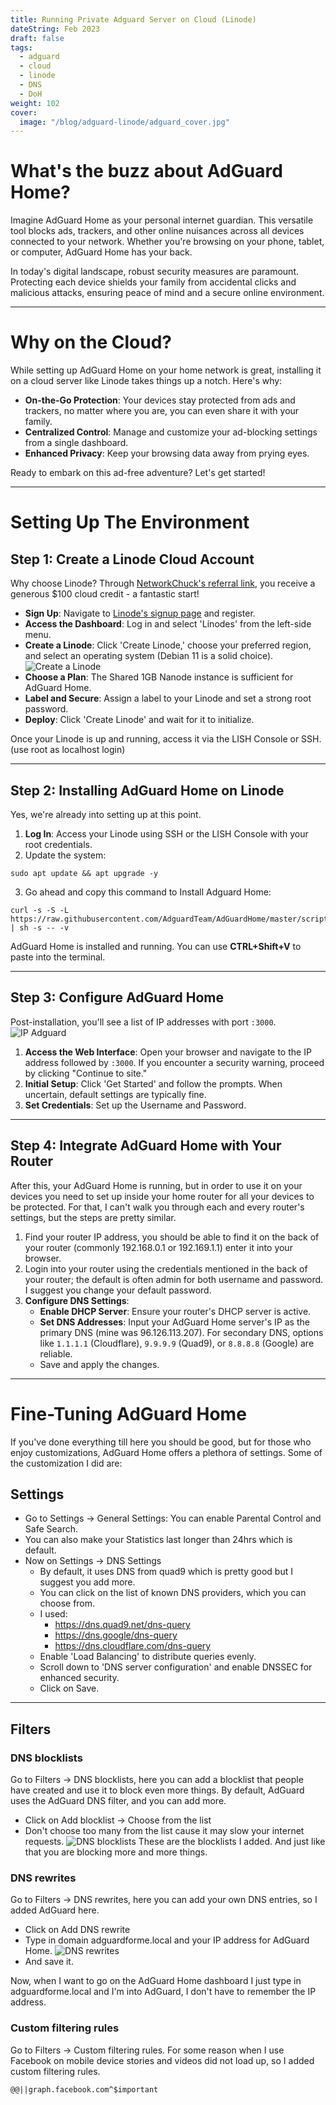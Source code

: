 ```yaml
---
title: Running Private Adguard Server on Cloud (Linode)
dateString: Feb 2023
draft: false
tags:
  - adguard
  - cloud
  - linode
  - DNS
  - DoH
weight: 102
cover:
  image: "/blog/adguard-linode/adguard_cover.jpg"
---
```



# What's the buzz about AdGuard Home?

Imagine AdGuard Home as your personal internet guardian. This versatile tool blocks ads, trackers, and other online nuisances across all devices connected to your network. Whether you're browsing on your phone, tablet, or computer, AdGuard Home has your back.

In today's digital landscape, robust security measures are paramount. Protecting each device shields your family from accidental clicks and malicious attacks, ensuring peace of mind and a secure online environment.

---

# Why on the Cloud?

While setting up AdGuard Home on your home network is great, installing it on a cloud server like Linode takes things up a notch. Here's why:

- **On-the-Go Protection**: Your devices stay protected from ads and trackers, no matter where you are, you can even share it with your family.
- **Centralized Control**: Manage and customize your ad-blocking settings from a single dashboard.
- **Enhanced Privacy**: Keep your browsing data away from prying eyes.

Ready to embark on this ad-free adventure? Let's get started!

---

# Setting Up The Environment

## Step 1: Create a Linode Cloud Account

Why choose Linode? Through [NetworkChuck's referral link](https://linode.com/networkchuck), you receive a generous $100 cloud credit - a fantastic start!

- **Sign Up**: Navigate to [Linode's signup page](https://linode.com/networkchuck) and register.
- **Access the Dashboard**: Log in and select 'Linodes' from the left-side menu.
- **Create a Linode**: Click 'Create Linode,' choose your preferred region, and select an operating system (Debian 11 is a solid choice).
![Create a Linode](/blog/adguard-linode/create_linode.jpg)
- **Choose a Plan**: The Shared 1GB Nanode instance is sufficient for AdGuard Home.
- **Label and Secure**: Assign a label to your Linode and set a strong root password.
- **Deploy**: Click 'Create Linode' and wait for it to initialize.

Once your Linode is up and running, access it via the LISH Console or SSH. (use root as localhost login)

---

## Step 2: Installing AdGuard Home on Linode

Yes, we're already into setting up at this point. 
1. **Log In**: Access your Linode using SSH or the LISH Console with your root credentials.
2.  Update the system:
```
sudo apt update && apt upgrade -y
```
3. Go ahead and copy this command to Install Adguard Home:
```
curl -s -S -L https://raw.githubusercontent.com/AdguardTeam/AdGuardHome/master/scripts/install.sh | sh -s -- -v
```

AdGuard Home is installed and running. You can use **CTRL+Shift+V** to paste into the terminal.

---

## Step 3: Configure AdGuard Home

Post-installation, you'll see a list of IP addresses with port `:3000`.
![IP Adguard](/blog/adguard-linode/ip_adguard.jpg)
1. **Access the Web Interface**: Open your browser and navigate to the IP address followed by `:3000`. If you encounter a security warning, proceed by clicking "Continue to site."
2. **Initial Setup**: Click 'Get Started' and follow the prompts. When uncertain, default settings are typically fine.
3. **Set Credentials**: Set up the Username and Password.

---

## Step 4: Integrate AdGuard Home with Your Router

After this, your AdGuard Home is running, but in order to use it on your devices you need to set up inside your home router for all your devices to be protected. For that, I can't walk you through each and every router's settings, but the steps are pretty similar. 

1. Find your router IP address, you should be able to find it on the back of your router (commonly 192.168.0.1 or 192.169.1.1) enter it into your browser.
2. Login into your router using the credentials mentioned in the back of your router; the default is often admin for both username and password. I suggest you change your default password.
3. **Configure DNS Settings**:
	- **Enable DHCP Server**: Ensure your router's DHCP server is active.
	- **Set DNS Addresses**: Input your AdGuard Home server's IP as the primary DNS (mine was 96.126.113.207). For secondary DNS, options like `1.1.1.1` (Cloudflare), `9.9.9.9` (Quad9), or `8.8.8.8` (Google) are reliable.
	- Save and apply the changes.

---

# Fine-Tuning AdGuard Home

If you've done everything till here you should be good, but for those who enjoy customizations, AdGuard Home offers a plethora of settings. Some of the customization I did are:

## Settings
- Go to Settings -> General Settings: You can enable Parental Control and Safe Search.
- You can also make your Statistics last longer than 24hrs which is default.
- Now on Settings -> DNS Settings
	- By default, it uses DNS from quad9 which is pretty good but I suggest you add more.
	- You can click on the list of known DNS providers, which you can choose from.
	- I used: 
		 - https://dns.quad9.net/dns-query
		 - https://dns.google/dns-query
		 - https://dns.cloudflare.com/dns-query
	- Enable 'Load Balancing' to distribute queries evenly.
	- Scroll down to 'DNS server configuration' and enable DNSSEC for enhanced security.
	- Click on Save.

---

## Filters

### DNS blocklists
Go to Filters -> DNS blocklists, here you can add a blocklist that people have created and use it to block even more things. By default, AdGuard uses the AdGuard DNS filter, and you can add more.
- Click on Add blocklist -> Choose from the list
- Don't choose too many from the list cause it may slow your internet requests.
![DNS blocklists](/blog/adguard-linode/dns_blocklists.png)
These are the blocklists I added. And just like that you are blocking more and more things.

### DNS rewrites
Go to Filters -> DNS rewrites, here you can add your own DNS entries, so I added AdGuard here.
- Click on Add DNS rewrite
- Type in domain adguardforme.local and your IP address for AdGuard Home.
![DNS rewrites](/blog/adguard-linode/dns_rewrite.jpg)
- And save it.

Now, when I want to go on the AdGuard Home dashboard I just type in adguardforme.local and I'm into AdGuard, I don't have to remember the IP address.

### Custom filtering rules
Go to Filters -> Custom filtering rules. For some reason when I use Facebook on mobile device stories and videos did not load up, so I added custom filtering rules.

```
@@||graph.facebook.com^$important
```